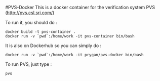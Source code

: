 #PVS-Docker
This is a docker container for the verification system PVS (http://pvs.csl.sri.com/)

To run it, you should do :

```
docker build -t pvs-container .
docker run -v `pwd`:/home/work -it pvs-container bin/bash
```

It is also on Dockerhub so you can simply do : 

```
docker run -v `pwd`:/home/work -it prygan/pvs-docker bin/bash
```

To run PVS, just type : 
```
pvs
```

